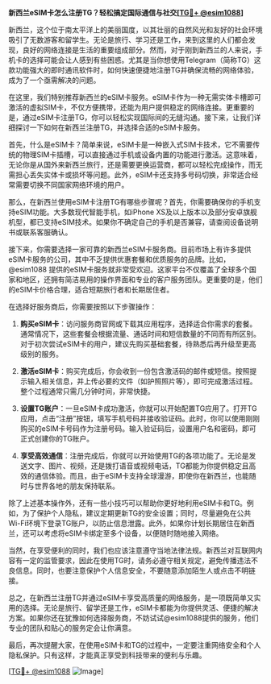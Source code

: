 **新西兰eSIM卡怎么注册TG？轻松搞定国际通信与社交[[TG💪+ @esim1088](https://t.me/s/esim1088)]**

新西兰，这个位于南太平洋上的美丽国度，以其壮丽的自然风光和友好的社会环境吸引了无数游客和留学生。无论是旅行、学习还是工作，来到这里的人们都会发现，良好的网络连接是生活的重要组成部分。然而，对于刚到新西兰的人来说，手机卡的选择可能会让人感到有些困惑。尤其是当你想使用Telegram（简称TG）这款功能强大的即时通讯软件时，如何快速便捷地注册TG并确保流畅的网络体验，成为了一个亟需解决的问题。

在这里，我们特别推荐新西兰的eSIM卡服务。eSIM卡作为一种无需实体卡槽即可激活的虚拟SIM卡，不仅方便携带，还能为用户提供稳定的网络连接。更重要的是，通过eSIM卡注册TG，你可以轻松实现国际间的无缝沟通。接下来，让我们详细探讨一下如何在新西兰注册TG，并选择合适的eSIM卡服务。

首先，什么是eSIM卡？简单来说，eSIM卡是一种嵌入式SIM卡技术，它不需要传统的物理SIM卡插槽，可以直接通过手机或设备内置的功能进行激活。这意味着，无论你是从国外来新西兰旅行，还是需要更换运营商，都可以轻松完成操作，而无需担心丢失实体卡或损坏等问题。此外，eSIM卡还支持多号码切换，非常适合经常需要切换不同国家网络环境的用户。

那么，在新西兰使用eSIM卡注册TG有哪些步骤呢？首先，你需要确保你的手机支持eSIM功能。大多数现代智能手机，如iPhone XS及以上版本以及部分安卓旗舰机型，都已支持eSIM技术。如果你不确定自己的手机是否兼容，请查阅设备说明书或联系客服确认。

接下来，你需要选择一家可靠的新西兰eSIM卡服务商。目前市场上有许多提供eSIM卡服务的公司，其中不乏提供优惠套餐和优质服务的品牌。比如，@esim1088 提供的eSIM卡服务就非常受欢迎。这家平台不仅覆盖了全球多个国家和地区，还拥有简洁易用的操作界面和专业的客户服务团队。更重要的是，他们的eSIM卡价格合理，适合短期旅行者和长期居住者。

在选择好服务商后，你需要按照以下步骤操作：

1. **购买eSIM卡**：访问服务商官网或下载其应用程序，选择适合你需求的套餐。通常情况下，这些套餐会根据流量、通话时间和短信数量的不同而有所区别。对于初次尝试eSIM卡的用户，建议先购买基础套餐，待熟悉后再升级至更高级别的服务。

2. **激活eSIM卡**：购买完成后，你会收到一份包含激活码的邮件或短信。按照提示输入相关信息，并上传必要的文件（如护照照片等），即可完成激活过程。整个过程通常只需几分钟时间，非常快捷。

3. **设置TG账户**：一旦eSIM卡成功激活，你就可以开始配置TG应用了。打开TG应用，点击“注册”按钮，填写手机号码并接收验证码。此时，你可以使用刚刚购买的eSIM卡号码作为注册号码。输入验证码后，设置用户名和密码，即可正式创建你的TG账户。

4. **享受高效通信**：注册完成后，你就可以开始使用TG的各项功能了。无论是发送文字、图片、视频，还是拨打语音或视频电话，TG都能为你提供稳定且高效的通信体验。而且，由于eSIM卡支持全球漫游，即使你在新西兰，也能随时与世界各地的朋友保持联系。

除了上述基本操作外，还有一些小技巧可以帮助你更好地利用eSIM卡和TG。例如，为了保护个人隐私，建议定期更新TG的安全设置；同时，尽量避免在公共Wi-Fi环境下登录TG账户，以防止信息泄露。此外，如果你计划长期居住在新西兰，还可以考虑将eSIM卡绑定至多个设备，以便随时随地接入网络。

当然，在享受便利的同时，我们也应该注意遵守当地法律法规。新西兰对互联网内容有一定的监管要求，因此在使用TG时，请务必遵守相关规定，避免传播违法不良信息。同时，也要注意保护个人信息安全，不要随意添加陌生人或点击不明链接。

总之，在新西兰注册TG并通过eSIM卡享受高质量的网络服务，是一项既简单又实用的选择。无论是旅行、留学还是工作，eSIM卡都能为你提供灵活、便捷的解决方案。如果你还在犹豫如何选择服务商，不妨试试@esim1088提供的服务，他们专业的团队和贴心的服务定会让你满意。

最后，再次提醒大家，在使用eSIM卡和TG的过程中，一定要注重网络安全和个人隐私保护。只有这样，才能真正享受到科技带来的便利与乐趣。

[[TG💪+ @esim1088](https://t.me/s/esim1088) ![Image](https://i.postimg.cc/4NQfJmqS/Snipaste-2025-05-13-00-14-12.png)]